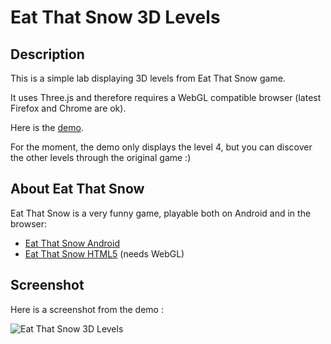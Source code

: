 # Eat That Snow 3D Levels

## Description
This is a simple lab displaying 3D levels from Eat That Snow game.

It uses Three.js and therefore requires a WebGL compatible browser (latest Firefox and Chrome are ok). 

Here is the [demo](http://labs.gtomee.com/ets-3D-levels/).

For the moment, the demo only displays the level 4, but you can discover the other levels through the original game :)

## About Eat That Snow
Eat That Snow is a very funny game, playable both on Android and in the browser:
* [Eat That Snow Android](https://play.google.com/store/apps/details?id=com.gtomee.eatthatsnow)
* [Eat That Snow HTML5](https://eatthatsnow.gtomee.com) (needs WebGL)

## Screenshot
Here is a screenshot from the demo :

![Eat That Snow 3D Levels](http://gtomee.com/wp-content/uploads/2012/08/eat_that_snow_3D_levels-e1345928452940.png "Eat That Snow 3D Levels")